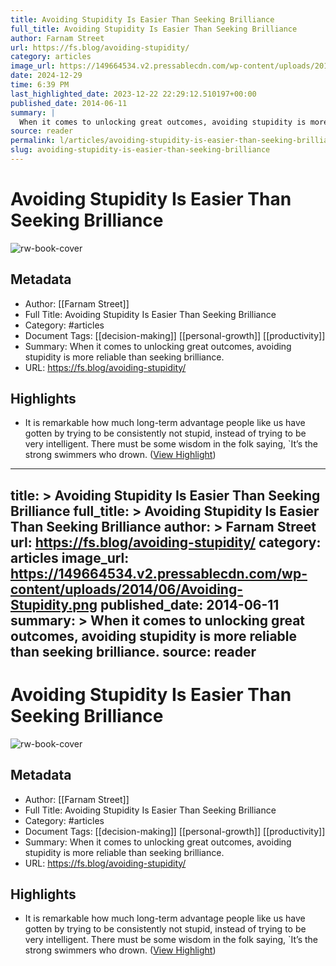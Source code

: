 ```yaml
---
title: Avoiding Stupidity Is Easier Than Seeking Brilliance
full_title: Avoiding Stupidity Is Easier Than Seeking Brilliance
author: Farnam Street
url: https://fs.blog/avoiding-stupidity/
category: articles
image_url: https://149664534.v2.pressablecdn.com/wp-content/uploads/2014/06/Avoiding-Stupidity.png
date: 2024-12-29
time: 6:39 PM
last_highlighted_date: 2023-12-22 22:29:12.510197+00:00
published_date: 2014-06-11
summary: |
  When it comes to unlocking great outcomes, avoiding stupidity is more reliable than seeking brilliance.
source: reader
permalink: l/articles/avoiding-stupidity-is-easier-than-seeking-brilliance
slug: avoiding-stupidity-is-easier-than-seeking-brilliance
---
```

# Avoiding Stupidity Is Easier Than Seeking Brilliance

![rw-book-cover](https://149664534.v2.pressablecdn.com/wp-content/uploads/2014/06/Avoiding-Stupidity.png)

## Metadata
- Author: [[Farnam Street]]
- Full Title: Avoiding Stupidity Is Easier Than Seeking Brilliance
- Category: #articles
- Document Tags: [[decision-making]] [[personal-growth]] [[productivity]] 
- Summary: When it comes to unlocking great outcomes, avoiding stupidity is more reliable than seeking brilliance.
- URL: https://fs.blog/avoiding-stupidity/

## Highlights
- It is remarkable how much long-term advantage people like us have gotten by trying to be consistently not stupid, instead of trying to be very intelligent. There must be some wisdom in the folk saying, `It’s the strong swimmers who drown. ([View Highlight](https://read.readwise.io/read/01hj9tb5snn7vf0v3fyzj3vzge))


---
title: >
  Avoiding Stupidity Is Easier Than Seeking Brilliance
full_title: >
  Avoiding Stupidity Is Easier Than Seeking Brilliance
author: >
  Farnam Street
url: https://fs.blog/avoiding-stupidity/
category: articles
image_url: https://149664534.v2.pressablecdn.com/wp-content/uploads/2014/06/Avoiding-Stupidity.png
published_date: 2014-06-11
summary: >
  When it comes to unlocking great outcomes, avoiding stupidity is more reliable than seeking brilliance.
source: reader
---
# Avoiding Stupidity Is Easier Than Seeking Brilliance

![rw-book-cover](https://149664534.v2.pressablecdn.com/wp-content/uploads/2014/06/Avoiding-Stupidity.png)

## Metadata
- Author: [[Farnam Street]]
- Full Title: Avoiding Stupidity Is Easier Than Seeking Brilliance
- Category: #articles
- Document Tags: [[decision-making]] [[personal-growth]] [[productivity]] 
- Summary: When it comes to unlocking great outcomes, avoiding stupidity is more reliable than seeking brilliance.
- URL: https://fs.blog/avoiding-stupidity/

## Highlights
- It is remarkable how much long-term advantage people like us have gotten by trying to be consistently not stupid, instead of trying to be very intelligent. There must be some wisdom in the folk saying, `It’s the strong swimmers who drown. ([View Highlight](https://read.readwise.io/read/01hj9tb5snn7vf0v3fyzj3vzge))


